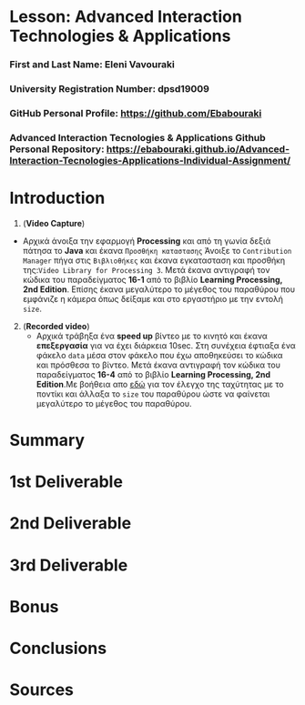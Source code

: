 # Lesson: Advanced Interaction Technologies & Applications

### First and Last Name: Eleni Vavouraki
### University Registration Number: dpsd19009
### GitHub Personal Profile: https://github.com/Ebabouraki 
### Advanced Interaction Tecnologies & Applications Github Personal Repository: https://ebabouraki.github.io/Advanced-Interaction-Tecnologies-Applications-Individual-Assignment/ 

# Introduction
1. (**Video Capture**)
- Αρχικά άνοιξα την εφαρμογή **Processing** και από τη γωνία δεξιά πάτησα το **Java** και έκανα `Προσθήκη καταστασης` Άνοιξε το `Contribution Manager` πήγα στις `Βιβλιοθήκες` και έκανα εγκατασταση και προσθήκη της:`Video Library for Processing 3`. Μετά έκανα αντιγραφή τον κώδικα του παραδείγματος **16-1** από το βιβλίο **Learning Processing, 2nd Edition**. Επίσης έκανα μεγαλύτερο το μέγεθος του παραθύρου που εμφάνιζε η κάμερα όπως δείξαμε και στο εργαστήριο με την εντολή `size`. 

2. (**Recorded video**)
   - Αρχικά τράβηξα ένα **speed up** βίντεο με το κινητό και έκανα **επεξεργασία** για να έχει διάρκεια 10sec. Στη συνέχεια έφτιαξα ένα φάκελο `data`   μέσα στον φάκελο που έχω αποθηκεύσει το κώδικα και πρόσθεσα το βίντεο. Μετά έκανα αντιγραφή τον κώδικα του παραδείγματος **16-4** από το βιβλίο **Learning Processing, 2nd Edition**.Με βοήθεια απο [εδώ](https://forum.processing.org/one/topic/video-playback-and-mouse-x-y-cordinate-question.html) για τον έλεγχο της ταχύτητας με το ποντίκι και άλλαξα το `size` του παραθύρου ώστε να φαίνεται μεγαλύτερο το μέγεθος του παραθύρου.

# Summary


# 1st Deliverable


# 2nd Deliverable


# 3rd Deliverable 


# Bonus 


# Conclusions


# Sources

